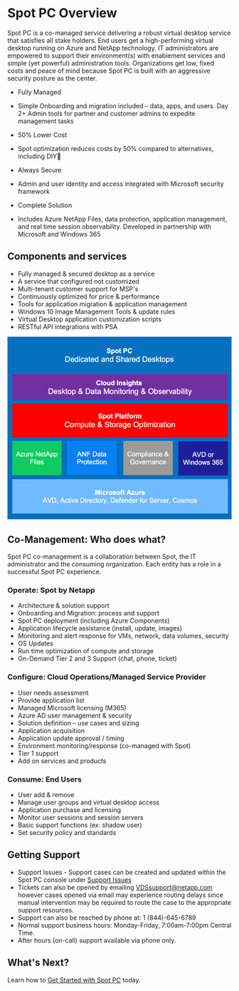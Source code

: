 <meta name="robots" content="noindex">

# Spot PC Overview

Spot PC is a co-managed service delivering a robust virtual desktop service that satisfies all stake holders. End users get a high-performing virtual desktop running on Azure and NetApp technology. IT administrators are empowered to support their environment(s) with enablement services and simple (yet powerful) administration tools. Organizations get low, fixed costs and peace of mind because Spot PC is built with an aggressive security posture as the center.

- Fully Managed
 - Simple Onboarding and migration included – data, apps, and users. Day 2+ Admin tools for partner and customer admins to expedite management tasks


- 50% Lower Cost
 - Spot optimization reduces costs by 50% compared to alternatives, including DIY


- Always Secure
 - Admin and user identity and access integrated with Microsoft security framework


- Complete Solution
 - Includes Azure NetApp Files, data protection, application management, and real time session observability. Developed in partnership with Microsoft and Windows 365

## Components and services
- Fully managed & secured desktop as a service
- A service that configured not customized
- Multi-tenant customer support for MSP's
- Continuously optimized for price & performance
- Tools for application migration & application management
- Windows 10 Image Management Tools & update rules
- Virtual Desktop application customization scripts
- RESTful API integrations with PSA

<img src="/spot-pc/_media/spot-pc-01.png" />

## Co-Management: Who does what?

Spot PC co-management is a collaboration between Spot, the IT administrator and the consuming organization. Each entity has a role in a successful Spot PC experience.

### Operate: Spot by Netapp
- Architecture & solution support
- Onboarding and Migration: process and support
- Spot PC deployment (including Azure Components)
- Application lifecycle assistance (install, update, images)
- Monitoring and alert response for VMs, network, data volumes, security
- OS Updates
- Run time optimization of compute and storage
- On-Demand Tier 2 and 3 Support (chat, phone, ticket)

### Configure: Cloud Operations/Managed Service Provider
- User needs assessment
- Provide application list
- Managed Microsoft licensing (M365)
- Azure AD user management & security
- Solution definition – use cases and sizing
- Application acquisition
- Application update approval / timing
- Environment monitoring/response (co-managed with Spot)
- Tier 1 support
- Add on services and products

### Consume: End Users
- User add & remove
- Manage user groups and virtual desktop access
- Application purchase and licensing
- Monitor user sessions and session servers
- Basic support functions (ex: shadow user)
- Set security policy and standards



## Getting Support
- Support Issues - Support cases can be created and updated within the Spot PC console under [Support Issues](spot-pc/features/spot-pc-console/support-issues/)
- Tickets can also be opened by emailing VDSsupport@netapp.com however cases opened via email may experience routing delays since manual intervention may be required to route the case to the appropriate support resources.
- Support can also be reached by phone at: 1 (844)-645-6789
- Normal support business hours: Monday-Friday, 7:00am-7:00pm Central Time.
 - After hours (on-call) support available via phone only.

## What's Next?

Learn how to [Get Started with Spot PC](spot-pc/getting-started/) today.
